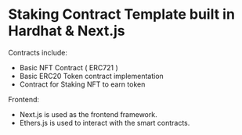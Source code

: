 # Staking Contract Template built in Hardhat & Next.js

Contracts include: 
- Basic NFT Contract ( ERC721 )
- Basic ERC20 Token contract implementation
- Contract for Staking NFT to earn token

Frontend:
- Next.js is used as the frontend framework.
- Ethers.js is used to interact with the smart contracts. 


